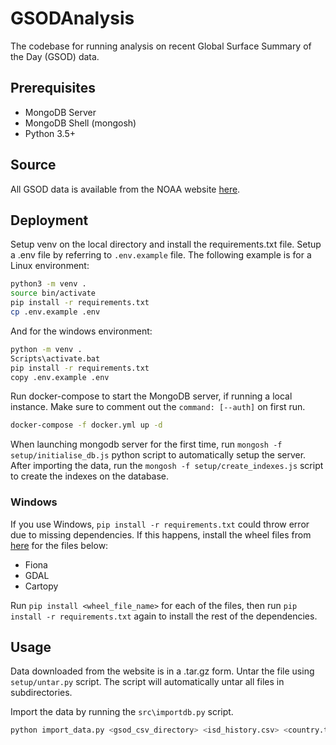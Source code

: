 # GSODAnalysis

The codebase for running analysis on recent Global Surface Summary of the Day (GSOD) data.

## Prerequisites

- MongoDB Server
- MongoDB Shell (mongosh)
- Python 3.5+

## Source

All GSOD data is available from the NOAA website [here](https://www.ncei.noaa.gov/metadata/geoportal/rest/metadata/item/gov.noaa.ncdc:C00516/html).

## Deployment

Setup venv on the local directory and install the requirements.txt file. Setup a .env file by referring to `.env.example` file. The following example is for a Linux environment:

```bash
python3 -m venv .
source bin/activate
pip install -r requirements.txt
cp .env.example .env
```

And for the windows environment:

```bash
python -m venv .
Scripts\activate.bat
pip install -r requirements.txt
copy .env.example .env
```

Run docker-compose to start the MongoDB server, if running a local instance. Make sure to comment out the `command: [--auth]` on first run.

```bash
docker-compose -f docker.yml up -d
```

When launching mongodb server for the first time, run `mongosh -f setup/initialise_db.js` python script to automatically setup the server. After importing the data, run the `mongosh -f setup/create_indexes.js` script to create the indexes on the database.

### Windows

If you use Windows, `pip install -r requirements.txt` could throw error due to missing dependencies. If this happens, install the wheel files from [here](https://www.lfd.uci.edu/~gohlke/pythonlibs/) for the files below:

- Fiona
- GDAL
- Cartopy

Run `pip install <wheel_file_name>` for each of the files, then run `pip install -r requirements.txt` again to install the rest of the dependencies.

## Usage

Data downloaded from the website is in a .tar.gz form. Untar the file using `setup/untar.py` script. The script will automatically untar all files in subdirectories.

Import the data by running the `src\importdb.py` script.

```bash
python import_data.py <gsod_csv_directory> <isd_history.csv> <country.txt>
```
